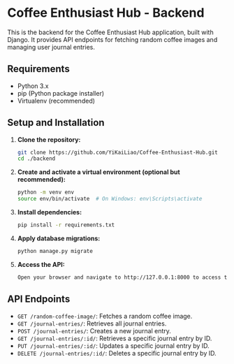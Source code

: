 # Coffee Enthusiast Hub - Backend

This is the backend for the Coffee Enthusiast Hub application, built with Django. It provides API endpoints for fetching random coffee images and managing user journal entries.

## Requirements

- Python 3.x
- pip (Python package installer)
- Virtualenv (recommended)

## Setup and Installation

1. **Clone the repository:**
   ```sh
   git clone https://github.com/YiKaiLiao/Coffee-Enthusiast-Hub.git
   cd ./backend
   ```
2. **Create and activate a virtual environment (optional but recommended):**
   ```sh
   python -m venv env
   source env/bin/activate  # On Windows: env\Scripts\activate
   ```
3. **Install dependencies:**
   ```sh
   pip install -r requirements.txt
   ```
4. **Apply database migrations:**
   ```sh
   python manage.py migrate
   ```
5. **Access the API:**
   ```sh
   Open your browser and navigate to http://127.0.0.1:8000 to access the API endpoints.
   ```

## API Endpoints

- `GET /random-coffee-image/`: Fetches a random coffee image.
- `GET /journal-entries/`: Retrieves all journal entries.
- `POST /journal-entries/`: Creates a new journal entry.
- `GET /journal-entries/:id/`: Retrieves a specific journal entry by ID.
- `PUT /journal-entries/:id/`: Updates a specific journal entry by ID.
- `DELETE /journal-entries/:id/`: Deletes a specific journal entry by ID.
